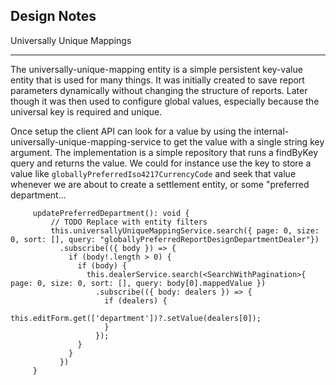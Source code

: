 ## Design Notes

Universally Unique Mappings
****************************

The universally-unique-mapping entity is a simple persistent key-value entity that is used for many things. It
was initially created to save report parameters dynamically without changing the structure of reports.
Later though it was then used to configure global values, especially because the universal key is required
and unique.

Once setup the client API can look for a value by using the internal-universally-unique-mapping-service
to get the value with a single string key argument.
The implementation is a simple repository that runs a findByKey query and returns the value.
We could for instance use the key to store a value like ``globallyPreferredIso4217CurrencyCode`` and seek that
value whenever we are about to create a settlement entity, or some "preferred department...

   ```
        updatePreferredDepartment(): void {
            // TODO Replace with entity filters
            this.universallyUniqueMappingService.search({ page: 0, size: 0, sort: [], query: "globallyPreferredReportDesignDepartmentDealer"})
              .subscribe(({ body }) => {
                if (body!.length > 0) {
                  if (body) {
                    this.dealerService.search(<SearchWithPagination>{ page: 0, size: 0, sort: [], query: body[0].mappedValue })
                      .subscribe(({ body: dealers }) => {
                        if (dealers) {
                          this.editForm.get(['department'])?.setValue(dealers[0]);
                        }
                      });
                  }
                }
              })
        }
   ```
